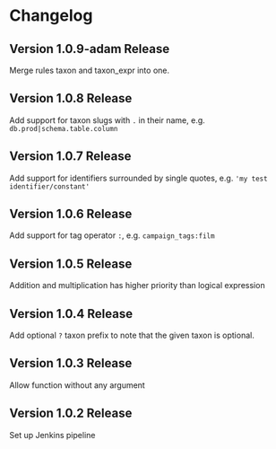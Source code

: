 # Changelog

## Version 1.0.9-adam Release

Merge rules taxon and taxon_expr into one.

## Version 1.0.8 Release

Add support for taxon slugs with `.` in their name, e.g. `db.prod|schema.table.column`

## Version 1.0.7 Release

Add support for identifiers surrounded by single quotes, e.g. `'my test identifier/constant'`

## Version 1.0.6 Release

Add support for tag operator `:`, e.g. `campaign_tags:film`

## Version 1.0.5 Release

Addition and multiplication has higher priority than logical expression

## Version 1.0.4 Release

Add optional `?` taxon prefix to note that the given taxon is optional.

## Version 1.0.3 Release

Allow function without any argument

## Version 1.0.2 Release

Set up Jenkins pipeline
